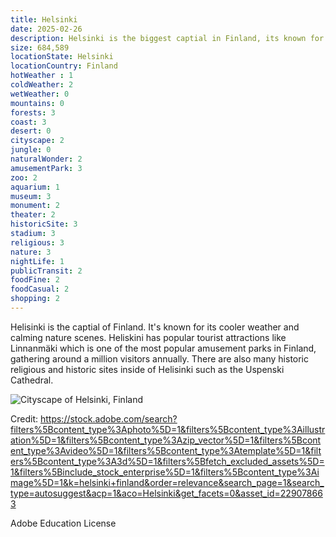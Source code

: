```yaml
---
title: Helsinki
date: 2025-02-26
description: Helsinki is the biggest captial in Finland, its known for its, cooler weather, nature sites, and architecture.
size: 684,589
locationState: Helsinki
locationCountry: Finland
hotWeather : 1
coldWeather: 2
wetWeather: 0
mountains: 0
forests: 3
coast: 3
desert: 0
cityscape: 2
jungle: 0
naturalWonder: 2
amusementPark: 3
zoo: 2
aquarium: 1
museum: 3
monument: 2
theater: 2
historicSite: 3
stadium: 3
religious: 3
nature: 3
nightLife: 1
publicTransit: 2
foodFine: 2
foodCasual: 2
shopping: 2
---
```


Helisinki is the captial of Finland. It's known for its cooler weather and calming nature scenes. Heliskini has popular tourist attractions like Linnanmäki which is one of the most popular amusement parks in Finland, gathering around a million visitors annually. There are also many historic religious and historic sites inside of Helisinki such as the Uspenski Cathedral.

![Cityscape of Helsinki, Finland](helsinkifinland.jpeg "Helsinki, Finland")

Credit: https://stock.adobe.com/search?filters%5Bcontent_type%3Aphoto%5D=1&filters%5Bcontent_type%3Aillustration%5D=1&filters%5Bcontent_type%3Azip_vector%5D=1&filters%5Bcontent_type%3Avideo%5D=1&filters%5Bcontent_type%3Atemplate%5D=1&filters%5Bcontent_type%3A3d%5D=1&filters%5Bfetch_excluded_assets%5D=1&filters%5Binclude_stock_enterprise%5D=1&filters%5Bcontent_type%3Aimage%5D=1&k=helsinki+finland&order=relevance&search_page=1&search_type=autosuggest&acp=1&aco=Helsinki&get_facets=0&asset_id=229078663

Adobe Education License